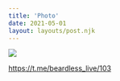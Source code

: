 ```yaml
---
title: 'Photo'
date: 2021-05-01
layout: layouts/post.njk
---
```


![](https://i.ibb.co/1vBGbbQ/file-44.jpg)


https://t.me/beardless_live/103